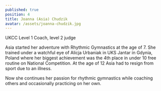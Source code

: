 ```yaml
---
published: true
position: 4
title: Joanna (Asia) Chudzik
avatar: /assets/joanna-chudzik.jpg
---
```


UKCC Level 1 Coach, level 2 judge

Asia started her adventure with Rhythmic Gymnastics at the age of 7. She
trained under a watchful eye of Alicja Urbaniak in UKS Jantar in Gdynia,
Poland where her biggest achievement was the 4th place in under 10 free
routine on National Competition. At the age of 12 Asia had to resign from
sport due to an illness.

Now she continues her passion for rhythmic gymnastics while coaching others
and occasionally practicing on her own.
